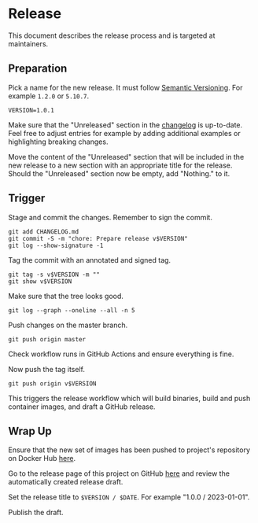 # Release

This document describes the release process and is targeted at maintainers.

## Preparation

Pick a name for the new release. It must follow
[Semantic Versioning](https://semver.org). For example `1.2.0` or `5.10.7`.

```
VERSION=1.0.1
```

Make sure that the "Unreleased" section in the [changelog](CHANGELOG.md) is
up-to-date. Feel free to adjust entries for example by adding additional
examples or highlighting breaking changes.

Move the content of the "Unreleased" section that will be included in the new
release to a new section with an appropriate title for the release. Should the
"Unreleased" section now be empty, add "Nothing." to it.

## Trigger

Stage and commit the changes. Remember to sign the commit.

```
git add CHANGELOG.md
git commit -S -m "chore: Prepare release v$VERSION"
git log --show-signature -1
```

Tag the commit with an annotated and signed tag.

```
git tag -s v$VERSION -m ""
git show v$VERSION
```

Make sure that the tree looks good.

```
git log --graph --oneline --all -n 5
```

Push changes on the master branch.

```
git push origin master
```

Check workflow runs in GitHub Actions and ensure everything is fine.

Now push the tag itself.

```
git push origin v$VERSION
```

This triggers the release workflow which will build binaries, build and push
container images, and draft a GitHub release.

## Wrap Up

Ensure that the new set of images has been pushed to project's repository on
Docker Hub
[here](https://hub.docker.com/repository/docker/trallnag/kubestatus2cloudwatch).

Go to the release page of this project on GitHub
[here](https://github.com/trallnag/kubestatus2cloudwatch/releases) and review
the automatically created release draft.

Set the release title to `$VERSION / $DATE`. For example "1.0.0 / 2023-01-01".

Publish the draft.
